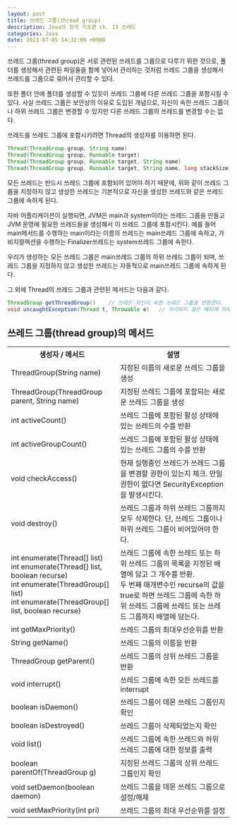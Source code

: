 ```yaml
---
layout: post
title: 쓰레드 그룹(thread group)
description: Java의 정석 기초편 ch. 13 쓰레드
categories: Java
date: 2023-07-05 14:32:00 +0900
---
```

쓰레드 그룹(thread group)은 서로 관련된 쓰레드를 그룹으로 다루기 위한 것으로, 폴더를 생성해서 관련된 파일들을 함께 넣어서 관리하는 것처럼 쓰레드 그룹을 생성해서 쓰레드를 그룹으로 묶어서 관리할 수 있다.

또한 폴더 안에 폴더를 생성할 수 있듯이 쓰레드 그룹에 다른 쓰레드 그룹을 포함시킬 수 있다. 사실 쓰레드 그룹은 보안상의 이유로 도입된 개념으로, 자신이 속한 쓰레드 그룹이나 하위 쓰레드 그룹은 변경할 수 있지만 다른 쓰레드 그룹의 쓰레드를 변경할 수는 없다.

쓰레드를 쓰레드 그룹에 포함시키려면 Thread의 생성자를 이용하면 된다.

```java
Thread(ThreadGroup group, String name)
Thread(ThreadGroup group, Runnable target)
Thread(ThreadGroup group, Runnable target, String name)
Thread(ThreadGroup group, Runnable target, String name, long stackSize)
```

모든 쓰레드는 반드시 쓰레드 그룹에 포함되어 있어야 하기 때문에, 위와 같이 쓰레드 그룹을 지정하지 않고 생성한 쓰레드는 기본적으로 자신을 생성한 쓰레드와 같은 쓰레드 그룹에 속하게 된다.

자바 어플리케이션이 실행되면, JVM은 main과 system이라는 쓰레드 그룹을 만들고 JVM 운영에 필요한 쓰레드들을 생성해서 이 쓰레드 그룹에 포함시킨다. 예를 들어 main메서드를 수행하는 main이라는 이름의 쓰레드는 main쓰레드 그룹에 속하고, 가비지컬렉션을 수행하는 Finalizer쓰레드는 system쓰레드 그룹에 속한다.

우리가 생성하는 모든 쓰레드 그룹은 main쓰레드 그룹의 하위 쓰레드 그룹이 되며, 쓰레드 그룹을 지정하지 않고 생성한 쓰레드는 자동적으로 main쓰레드 그룹에 속하게 된다.

그 외에 Thread의 쓰레드 그룹과 관련된 메서드는 다음과 같다.

```java
ThreadGroup getThreadGroup()    // 쓰레드 자신이 속한 쓰레드 그룹을 반환한다.
void uncaughtException(Thread t, Throwable e)   // 처리되지 않은 예외에 의해 쓰레드 그룹의 쓰레드가 실행이 종료되었을 때, JVM에 의해 이 메서드가 자동적으로 호출된다.
```


## 쓰레드 그룹(thread group)의 메서드

<table>
    <tr>
        <th>생성자 / 메서드</th>
        <th>설명</th>
    </tr>
    <tr>
        <td>ThreadGroup(String name)</td>
        <td>지정된 이름의 새로운 쓰레드 그룹을 생성</td>
    </tr>
    <tr>
        <td>ThreadGroup(ThreadGroup parent, String name)</td>
        <td>지정된 쓰레드 그룹에 포함되는 새로운 쓰레드 그룹을 생성</td>
    </tr>
    <tr>
        <td>int activeCount()</td>
        <td>쓰레드 그룹에 포함된 활성 상태에 있는 쓰레드의 수를 반환</td>
    </tr>
    <tr>
        <td>int activeGroupCount()</td>
        <td>쓰레드 그룹에 포함된 활성 상태에 있는 쓰레드 그룹의 수를 반환</td>
    </tr>
    <tr>
        <td>void checkAccess()</td>
        <td>현재 실행중인 쓰레드가 쓰레드 그룹을 변경할 권한이 있는지 체크. 만일 권한이 없다면 SecurityException을 발생시킨다.</td>
    </tr>
    <tr>
        <td>void destroy()</td>
        <td>쓰레드 그룹과 하위 쓰레드 그룹까지 모두 삭제한다. 단, 쓰레드 그룹이나 하위 쓰레드 그룹이 비어있어야 한다.</td>
    </tr>
    <tr>
        <td>int enumerate(Thread[] list)<br>int enumerate(Thread[] list, boolean recurse)<br>int enumerate(ThreadGroup[] list)<br>int enumerate(ThreadGroup[] list, boolean recurse)</td>
        <td>쓰레드 그룹에 속한 쓰레드 또는 하위 쓰레드 그룹의 목록을 지정된 배열에 담고 그 개수를 반환.<br>두 번째 매개변수인 recurse의 값을 true로 하면 쓰레드 그룹에 속한 하위 쓰레드 그룹에 쓰레드 또는 쓰레드 그룹까지 배열에 담는다.</td>
    </tr>
    <tr>
        <td>int getMaxPriority()</td>
        <td>쓰레드 그룹의 최대우선순위를 반환</td>
    </tr>
    <tr>
        <td>String getName()</td>
        <td>쓰레드 그룹의 이름을 반환</td>
    </tr>
    <tr>
        <td>ThreadGroup getParent()</td>
        <td>쓰레드 그룹의 상위 쓰레드 그룹을 반환</td>
    </tr>
    <tr>
        <td>void interrupt()</td>
        <td>쓰레드 그룹에 속한 모든 쓰레드를 interrupt</td>
    </tr>
    <tr>
        <td>boolean isDaemon()</td>
        <td>쓰레드 그룹이 데몬 쓰레드 그룹인지 확인</td>
    </tr>
    <tr>
        <td>boolean isDestroyed()</td>
        <td>쓰레드 그룹이 삭제되었는지 확인</td>
    </tr>
    <tr>
        <td>void list()</td>
        <td>쓰레드 그룹에 속한 쓰레드와 하위 쓰레드 그룹에 대한 정보를 출력</td>
    </tr>
    <tr>
        <td>boolean parentOf(ThreadGroup g)</td>
        <td>지정된 쓰레드 그룹의 상위 쓰레드 그룹인지 확인</td>
    </tr>
    <tr>
        <td>void setDaemon(boolean daemon)</td>
        <td>쓰레드 그룹을 데몬 쓰레드 그룹으로 설정/해제</td>
    </tr>
    <tr>
        <td>void setMaxPriority(int pri)</td>
        <td>쓰레드 그룹의 최대 우선순위를 설정</td>
    </tr>
</table>